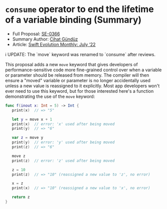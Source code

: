 # `consume` operator to end the lifetime of a variable binding (Summary)

* Full Proposal: [SE-0366](https://github.com/apple/swift-evolution/blob/main/proposals/0366-move-function.md)
* Summary Author: [Cihat Gündüz](https://fline.dev/about)
* Article: [Swift Evolution Monthly: July ‘22](https://www.fline.dev/swift-evolution-monthly-july-22/#se-0366-move-function-%E2%80%9Cuse-after-move%E2%80%9D-diagnostic)

<aside>
ℹ️ UPDATE: The `move` keyword was renamed to `consume` after reviews.
</aside>

This proposal adds a new `move` keyword that gives developers of performance-sensitive code more fine-grained control over when a variable or parameter should be released from memory. The compiler will then ensure a "moved" variable or parameter is no longer accidentally used unless a new value is reassigned to it explicitly. Most app developers won't ever need to use this keyword, but for those interested here's a function demonstrating the use of the `move` keyword:

```Swift
func f(inout x: Int = 5) -> Int {
   print(x)  // => "5"

   let y = move x + 1
   print(x)  // error: 'x' used after being moved
   print(y)  // => "6"

   var z = move y
   print(y)  // error: 'y' used after being moved
   print(z)  // => "6"

   move z
   print(z)  // error: 'z' used after being moved

   z = 10
   print(z)  // => "10" (reassigned a new value to 'z', no error)

   x = z
   print(x)  // => "10" (reassigned a new value to 'x', no error)

   return z
}
```
